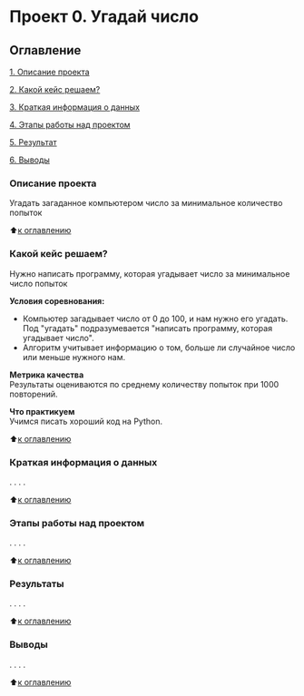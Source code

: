 # Проект 0. Угадай число

## Оглавление
[1. Описание проекта](https://github.com/SchyB/sf_ds/tree/main/project_0\#описание-проекта) 

[2. Какой кейс решаем?](https://github.com/SchyB/sf_ds/tree/main/project_0\README.md#Какой-кейс-решаем?)

[3. Краткая информация о данных](https://github.com/SchyB/sf_ds/tree/main/project_0\README.md#Краткая-информация-о-данных)

[4. Этапы работы над проектом](https://github.com/SchyB/sf_ds/tree/main/project_0\README.md#Этапы-работы-над-проектом)

[5. Результат](https://github.com/SchyB/sf_ds/tree/main/project_0\README.md#Результат)

[6. Выводы](https://github.com/SchyB/sf_ds/tree/main/project_0\README.md#Выводы)

### Описание проекта
Угадать загаданное компьютером число за минимальное количество попыток

:arrow_up:[к оглавлению](https://github.com/SchyB/sf_ds/tree/main/project_0\README.md#Оглавление)

### Какой кейс решаем?
Нужно написать программу, которая угадывает число за минимальное число попыток

**Условия соревнования:**
- Компьютер загадывает число от 0 до 100, и нам нужно его угадать. Под "угадать" подразумевается "написать программу, которая угадывает число". 
- Алгоритм учитывает информацию о том, больше ли случайное число или меньше нужного нам.

**Метрика качества**  
Результаты оцениваются по среднему количеству попыток при 1000 повторений.

**Что практикуем**  
Учимся писать хороший код на Python.

:arrow_up:[к оглавлению](https://github.com/SchyB/sf_ds/tree/main/project_0\README.md#Оглавление)

### Краткая информация о данных
. . . .

:arrow_up:[к оглавлению](https://github.com/SchyB/sf_ds/tree/main/project_0\README.md#Оглавление)

### Этапы работы над проектом
. . . .

:arrow_up:[к оглавлению](https://github.com/SchyB/sf_ds/tree/main/project_0\README.md#Оглавление)

### Результаты
. . . . 

:arrow_up:[к оглавлению](https://github.com/SchyB/sf_ds/tree/main/project_0\README.md#Оглавление)

### Выводы
. . . .

:arrow_up:[к оглавлению](https://github.com/SchyB/sf_ds/tree/main/project_0\README.md#Оглавление)